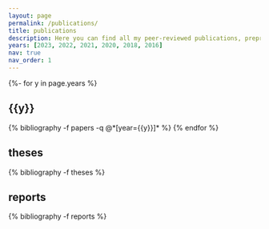```yaml
---
layout: page
permalink: /publications/
title: publications
description: Here you can find all my peer-reviewed publications, preprints, theses and other reports. If there are any documents here that you cannot access, please get in touch and I would be happy to send you a copy.
years: [2023, 2022, 2021, 2020, 2018, 2016]
nav: true
nav_order: 1
---
```

<!-- _pages/publications.md -->
<div class="publications">
<!-- <h2 class="year">preprints</h2> -->

{%- for y in page.years %}
  <h2 class="year">{{y}}</h2>
  {% bibliography -f papers -q @*[year={{y}}]* %}
{% endfor %}

<h2 class="year">theses</h2>
{% bibliography -f theses %}

<h2 class="year">reports</h2>
{% bibliography -f reports %}

</div>
